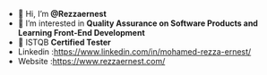 - 👋 Hi, I’m<strong> @Rezzaernest </strong>
- 👀 I’m interested in <strong>Quality Assurance on Software Products and Learning Front-End Development </strong>
- 🌱 ISTQB <strong>Certified Tester</strong>
- Linkedin :https://www.linkedin.com/in/mohamed-rezza-ernest/
- Website :https://www.rezzaernest.com/
